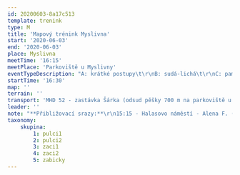 ```yaml
---
id: 20200603-8a17c513
template: trenink
type: M
title: 'Mapový trénink Myslivna'
start: '2020-06-03'
end: '2020-06-03'
place: Myslivna
meetTime: '16:15'
meetPlace: 'Parkoviště u Myslivny'
eventTypeDescription: "A: krátké postupy\t\r\nB: sudá-lichá\t\r\nC: pamětové tandemy"
startTime: '16:30'
map: ''
terrain: ''
transport: 'MHD 52 - zastávka Šárka (odsud pěšky 700 m na parkoviště u Myslivny), autobus 52 odjíždí od Anthroposu každých 10 minut: 15:28, 15:38, 15:48'
leader: ''
note: "**Přibližovací srazy:**\r\n15:15 - Halasovo náměstí - Alena F. (tel. 605 440 445)\r\n15:30 - Přívrat (parkoviště u Billy) - Lenka H. (tel. 737 353 537)"
taxonomy:
    skupina:
        1: pulci1
        2: pulci2
        3: zaci1
        4: zaci2
        5: zabicky
---
```

